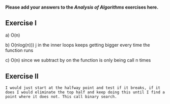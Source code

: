#### Please add your answers to the ***Analysis of  Algorithms*** exercises here.

## Exercise I

a) O(n) 


b)
  O(nlog(n))) j in the inner loops keeps getting bigger every time the function runs

c)
O(n) since we subtract by on the function is only being call n times 

## Exercise II

    I would just start at the halfway point and test if it breaks, if it does I would eliminate the top half and keep doing this until I find a point where it does not. This call binary search.



